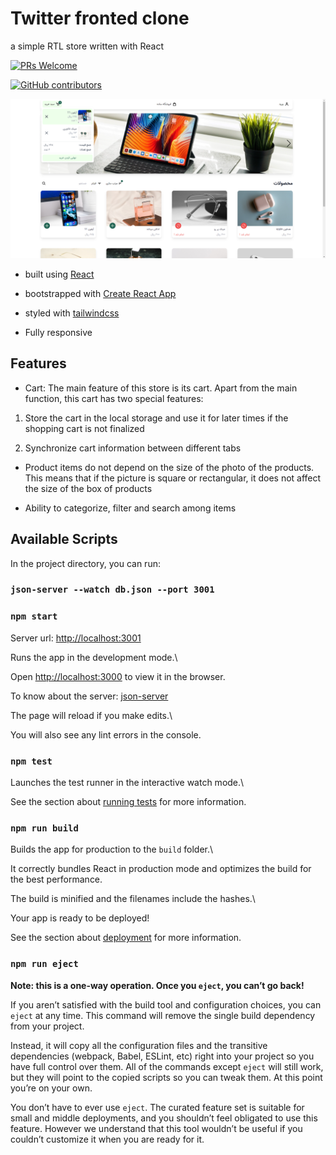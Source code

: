 # Twitter fronted clone

a simple RTL store written with React

[![PRs Welcome](https://img.shields.io/badge/PRs-welcome-brightgreen.svg?style=flat-square)](http://makeapullrequest.com)

[![GitHub contributors](https://img.shields.io/github/contributors/AliMoallem27/simple-store-rtl.svg)](https://github.com/AliMoallem27/simple-store-rtl/graphs/contributors/)

![demo image](https://raw.githubusercontent.com/AliMoallem27/simple-store-rtl/main/public/images/demo.png)

- built using [React](https://reactjs.org/)

- bootstrapped with [Create React App](https://github.com/facebook/create-react-app)

- styled with [tailwindcss](https://tailwindcss.com/)

- Fully responsive

## Features

- Cart: The main feature of this store is its cart. Apart from the main function, this cart has two special features:

1. Store the cart in the local storage and use it for later times if the shopping cart is not finalized

2. Synchronize cart information between different tabs

- Product items do not depend on the size of the photo of the products. This means that if the picture is square or rectangular, it does not affect the size of the box of products

- Ability to categorize, filter and search among items

## Available Scripts

In the project directory, you can run:

### `json-server --watch db.json --port 3001`

### `npm start`

Server url: [http://localhost:3001](http://localhost:3001)

Runs the app in the development mode.\

Open [http://localhost:3000](http://localhost:3000) to view it in the browser.

To know about the server: [json-server](https://www.npmjs.com/package/json-server)

The page will reload if you make edits.\

You will also see any lint errors in the console.

### `npm test`

Launches the test runner in the interactive watch mode.\

See the section about [running tests](https://facebook.github.io/create-react-app/docs/running-tests) for more information.

### `npm run build`

Builds the app for production to the `build` folder.\

It correctly bundles React in production mode and optimizes the build for the best performance.

The build is minified and the filenames include the hashes.\

Your app is ready to be deployed!

See the section about [deployment](https://facebook.github.io/create-react-app/docs/deployment) for more information.

### `npm run eject`

**Note: this is a one-way operation. Once you `eject`, you can’t go back!**

If you aren’t satisfied with the build tool and configuration choices, you can `eject` at any time. This command will remove the single build dependency from your project.

Instead, it will copy all the configuration files and the transitive dependencies (webpack, Babel, ESLint, etc) right into your project so you have full control over them. All of the commands except `eject` will still work, but they will point to the copied scripts so you can tweak them. At this point you’re on your own.

You don’t have to ever use `eject`. The curated feature set is suitable for small and middle deployments, and you shouldn’t feel obligated to use this feature. However we understand that this tool wouldn’t be useful if you couldn’t customize it when you are ready for it.
